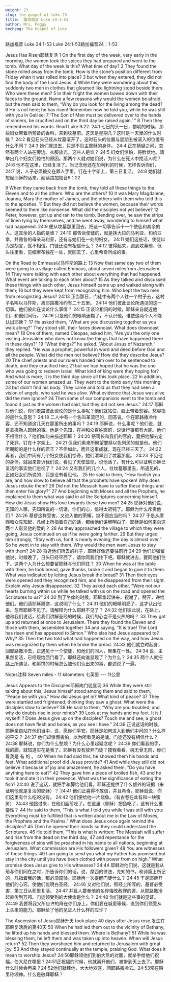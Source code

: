 ```yaml
---
weight: 23
slug: the-gospel-of-luke-23
title:  路加福音 Luke 24-1-53
author: Mrs. Peggy
kecheng: The Gospel of Luke
---
```


路加福音 Luke 24:1-53
Luke 24:1-53路加福音24：1-53

Jesus Has Risen耶稣复活
1 On the first day of the week, very early in the morning, the women took the spices they had prepared and went to the tomb. What day of the week is this? What time of day? 2 They found the stone rolled away from the tomb, How is the stone’s position different from Friday when it was rolled into place? 3 but when they entered, they did not find the body of the Lord Jesus. 4 While they were wondering about this, suddenly two men in clothes that gleamed like lightning stood beside them. Who were these men? 5 In their fright the women bowed down with their faces to the ground, Name a few reasons why would the women be afraid. but the men said to them, “Why do you look for the living among the dead? 6 He is not here; he has risen! Remember how he told you, while he was still with you in Galilee: 7 ‘The Son of Man must be delivered over to the hands of sinners, be crucified and on the third day be raised again.’ ” 8 Then they remembered his words. Read Luke 9:22.
24:1  七日的头一日，黎明的时候，那些妇女带着所预备的香料，来到坟墓前。这天是星期几？这时是一天里的什么时候？ 24:2  看见石头已经从坟墓滚开了。这时石头的位置与星期五被滚入的位置有什么不同？ 24:3  她们就进去，只是不见主耶稣的身体。 24:4  正在猜疑之间，忽然有两个人站在旁边。衣服放光。这些人是谁？ 24:5  妇女们惊怕，将脸伏地。请举出几个妇女们惊怕的原因。那两个人就对她们说，为什么在死人中找活人呢？ 24:6  他不在这里，已经复活了。当记念他还在加利利的时候，怎样告诉你们， 24:7  说，人子必须被交在罪人手里，钉在十字架上，第三日复活。 24:8  她们就想起耶稣的话来，阅读路加福音9：22

   9 When they came back from the tomb, they told all these things to the Eleven and to all the others. Who are the others? 10 It was Mary Magdalene, Joanna, Mary the mother of James, and the others with them who told this to the apostles. 11 But they did not believe the women, because their words seemed to them like nonsense. What did the disciples not yet believe? 12 Peter, however, got up and ran to the tomb. Bending over, he saw the strips of linen lying by themselves, and he went away, wondering to himself what had happened.
24:9  便从坟墓那里回去，把这一切事告诉十一个使徒和其余的人。这其余的人指的是谁？ 24:10  那告诉使徒的，就是抹大拉的马利亚，和约亚拿，并雅各的母亲马利亚，还有与她们在一处的妇女。 24:11  她们这些话，使徒以为是胡言，就不相信。门徒还没有相信什么？ 24:12  彼得起来，跑到坟墓前，低头往里看，见细麻布独在一处，就回去了，心里希奇所成的事。

On the Road to Emmaus以马忤斯的路上
13 Now that same day two of them were going to a village called Emmaus, about seven milesfrom Jerusalem. 14 They were talking with each other about everything that had happened. What event are talking to each other about? 15 As they talked and discussed these things with each other, Jesus himself came up and walked along with them; 16 but they were kept from recognizing him. Who kept the two men from recognizing Jesus?
24:13  正当那日，门徒中有两个人往一个村子去，这村子名叫以马忤斯，离耶路撒冷约有二十五里。 24:14  他们彼此谈论所遇见的这一切事。他们彼此在谈论什么事情？ 24:15  正谈论相问的时候，耶稣亲自就近他们，和他们同行。 24:16  只是他们的眼睛迷糊了，不认识他。谁使这两个人不能认出耶稣？
   17 He asked them, “What are you discussing together as you walk along?”
   They stood still, their faces downcast. What does downcast mean? 18 One of them, named Cleopas, asked him, “Are you the only one visiting Jerusalem who does not know the things that have happened there in these days?”
   19 “What things?” he asked.
   “About Jesus of Nazareth,” they replied. “He was a prophet, powerful in word and deed before God and all the people. What did the men not believe? How did they describe Jesus? 20 The chief priests and our rulers handed him over to be sentenced to death, and they crucified him; 21 but we had hoped that he was the one who was going to redeem Israel. What kind of king were they hoping for? And what is more, it is the third day since all this took place. 22 In addition, some of our women amazed us. They went to the tomb early this morning 23 but didn’t find his body. They came and told us that they had seen a vision of angels, who said he was alive. What evidence that Jesus was alive did the men ignore? 24 Then some of our companions went to the tomb and found it just as the women had said, but they did not see Jesus.”
24:17  耶稣对他们说，你们走路彼此谈论的是什么事呢？他们就站住，脸上带着愁容。愁容指的是什么意思？ 24:18  二人中有一个名叫革流巴的，回答说，你在耶路撒冷作客，还不知道这几天在那里所出的事吗？ 24:19  耶稣说，什么事呢？他们说，就是拿撒勒人耶稣的事。他是个先知，在神和众百姓面前，说话行事都有大能。他们不相信什么？他们如何来描述耶稣？ 24:20  祭司长和我们的官府，竟把他解去定了死罪，钉在十字架上。 24:21  但我们素来所盼望要赎以色列民的就是他。他们所期盼的是什么样的君王？不但如此，而且这事成就，现在已经三天了。 24:22  再者，我们中间有几个妇女使我们惊奇，她们清早到了坟墓那里。 24:23  不见他的身体，就回来告诉我们说，看见了天使显现，说他活了。有什么可以证明耶稣已复活的事实他们忽视了？ 24:24  又有我们的几个人，往坟墓那里去，所遇见的，正如妇女们所说的，只是没有看见他。
   25 He said to them, “How foolish you are, and how slow to believe all that the prophets have spoken! Why does Jesus rebuke them? 26 Did not the Messiah have to suffer these things and then enter his glory?” 27 And beginning with Moses and all the Prophets, he explained to them what was said in all the Scriptures concerning himself. How did Jesus show His love towards these two men?
24:25  耶稣对他们说，无知的人哪，先知所说的一切话，你们的心，信得太迟钝了。耶稣为什么斥责他们？ 24:26  基督这样受害，又进入他的荣耀，岂不是应当的吗？ 24:27  于是从摩西和众先知起，凡经上所指着自己的话，都给他们讲解明白了。耶稣是如何来向这两个人彰显他的爱的？
   28 As they approached the village to which they were going, Jesus continued on as if he were going farther. 29 But they urged him strongly, “Stay with us, for it is nearly evening; the day is almost over.” So he went in to stay with them. Why would the men want Jesus to stay with them?
24:28  将近他们所去的村子，耶稣好像还要往前行 24:29  他们却强留他说，时候晚了，日头已经平西了，请你同我们住下吧。耶稣就进去，要同他们住下。这两个人为什么想要留耶稣与他们同住？
   30 When he was at the table with them, he took bread, gave thanks, broke it and began to give it to them. What was indicated by letting Jesus break the bread? 31 Then their eyes were opened and they recognized him, and he disappeared from their sight. Explain why Jesus disappeared. 32 They asked each other, “Were not our hearts burning within us while he talked with us on the road and opened the Scriptures to us?”
24:30  到了坐席的时候，耶稣拿起饼来，祝谢了，掰开，递给他们。他们请耶稣掰饼，这说明了什么？ 24:31  他们的眼睛明亮了，这才认出他来。忽然耶稣不见了。请解释为什么耶稣不见了？ 24:32  他们彼此说，在路上，他和我们说话，给我们讲解圣经的时候，我们的心岂不是火热的吗？
   33 They got up and returned at once to Jerusalem. There they found the Eleven and those with them, assembled together 34 and saying, “It is true! The Lord has risen and has appeared to Simon.” Who else had Jesus appeared to? Why? 35 Then the two told what had happened on the way, and how Jesus was recognized by them when he broke the bread.
24:33  他们就立时起身，回耶路撒冷去，正遇见十一个使徒，和他们的同人，聚集在一处。 24:34  说，主果然复活，已经现给西门看了。耶稣还向谁显现了？为什么？ 24:35  两个人就把路上所遇见，和掰饼的时候怎么被他们认出来的事，都述说了一遍。

Notes注释
Seven miles - 11 kilometers
七英里 --- 11公里

Jesus Appears to the Disciples耶稣向门徒显现
    36 While they were still talking about this, Jesus himself stood among them and said to them, “Peace be with you.” How did Jesus get in? What kind of peace?
   37 They were startled and frightened, thinking they saw a ghost. What were the disciples slow to believe? 38 He said to them, “Why are you troubled, and why do doubts rise in your minds? 39 Look at my hands and my feet. It is I myself! ? Does Jesus give up on the disciples? Touch me and see; a ghost does not have flesh and bones, as you see I have.”
24:36  正说这话的时候，耶稣亲自站在他们当中，说，愿你们平安。耶稣是如何进入到他们中间的？什么样的平安？ 24:37  他们却惊慌害怕，以为所看见的是魂。门徒还没有相信什么？ 24:38  耶稣说，你们为什么愁烦？为什么心里起疑念呢？ 24:39  你们看我的手，我的脚，就知道实在是我了。耶稣有没有放弃门徒？摸我看看。魂无骨无肉，你们看我是 有 的 。
   40 When he had said this, he showed them his hands and feet. What additional proof did Jesus provide?  41 And while they still did not believe it because of joy and amazement, he asked them, “Do you have anything here to eat?” 42 They gave him a piece of broiled fish, 43 and he took it and ate it in their presence. What was the significance of eating the fish?
24:40  说了这话，就把手和脚给他们看。耶稣还提供了什么额外的证据（来证明他就是复活的耶稣）？ 24:41  他们正喜得不敢信，并且希奇，耶稣就说，你们这里有什么吃的没有。 24:42  他们便给他一片烧鱼。（有古卷在此有和一块蜜房） 24:43  他接过来，在他们面前吃了。在这里（耶稣）把鱼吃了，这有什么重要性？
   44 He said to them, “This is what I told you while I was still with you: Everything must be fulfilled that is written about me in the Law of Moses, the Prophets and the Psalms.” What does Jesus once again remind the disciples?
   45 Then he opened their minds so they could understand the Scriptures. 46 He told them, “This is what is written: The Messiah will suffer and rise from the dead on the third day, 47 and repentance for the forgiveness of sins will be preached in his name to all nations, beginning at Jerusalem. What commission are His followers given? 48 You are witnesses of these things. 49 I am going to send you what my Father has promised;but stay in the city until you have been clothed with power from on high.” What promise does Jesus give to His witnesses?
24:44  耶稣对他们说，这就是我从前与你们同在之时，所告诉你们的话，说，摩西的律法，先知的书，和诗篇上所记的，凡指着我的话，都必须应验。耶稣再一次提醒门徒什么？ 24:45  于是耶稣开他们的心窍，使他们能明白圣经。 24:46  又对他们说，照经上所写的，基督必受害，第三日从死里复活。 24:47  并且人要奉他的名传悔改赦罪的道，从耶路撒冷起直传到万邦。门徒领受到的大使命是什么？ 24:48  你们就是这些事的见证。 24:49  我要将我父所应许的降在你们身上。你们要在城里等候，直到你们领受从上头来的能力。耶稣给了他的见证人什么样的应许？

The Ascension of Jesus耶稣升天 took place 40 days after Jesus rose.发生在耶稣复活后的第40天
    50 When he had led them out to the vicinity of Bethany, he lifted up his hands and blessed them. Where is Bethany? 51 While he was blessing them, he left them and was taken up into heaven. When will Jesus return? 52 Then they worshiped him and returned to Jerusalem with great joy. 53 And they stayed continually at the temple, praising God. What does it mean to worship Jesus?
24:50耶稣领他们到伯大尼的对面，就举手给他们祝福。伯大尼在哪里？24:51正祝福的时候，他就离开他们，被带到天上去了。耶稣什么时候会再来？24:52他们就拜他，大大地欢喜，回耶路撒冷去。24:53常在殿里称颂神。什么是敬拜耶稣？
